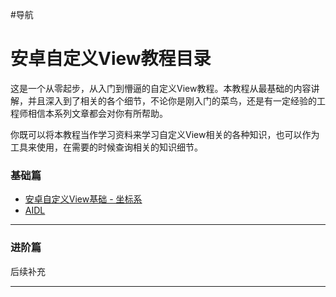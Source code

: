 #导航

</span>
    </div>
    <h1 class="post-title">安卓自定义View教程目录</h1>
  </header>

  <section class="post">
    <p>这是一个从零起步，从入门到懵逼的自定义View教程。本教程从最基础的内容讲解，并且深入到了相关的各个细节，不论你是刚入门的菜鸟，还是有一定经验的工程师相信本系列文章都会对你有所帮助。</p>

<p>你既可以将本教程当作学习资料来学习自定义View相关的各种知识，也可以作为工具来使用，在需要的时候查询相关的知识细节。</p>

<h3 id="基础篇">基础篇</h3>

<ul>
  <li><a href="/android/custom_view">安卓自定义View基础 - 坐标系</a></li>
  <li><a href="/android/aidl">AIDL</a></li>
</ul>

<hr />

<h3 id="进阶篇">进阶篇</h3>
后续补充
<hr />



  
  